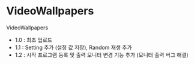 # VideoWallpapers
VideoWallpapers
- 1.0 : 최초 업로드
- 1.1 : Setting 추가 (설정 값 저장), Random 재생 추가
- 1.2 : 시작 프로그램 등록 및 출력 모니터 변경 기능 추가 (모니터 출력 버그 해결)
